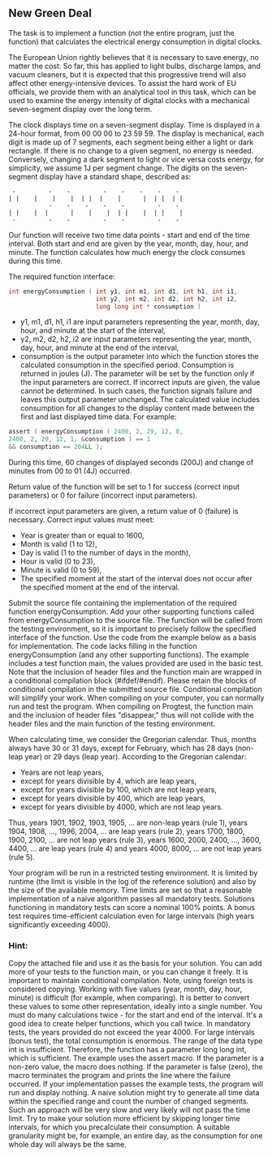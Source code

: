 ## New Green Deal

The task is to implement a function (not the entire program, just the function) that calculates the electrical energy consumption in digital clocks.

The European Union rightly believes that it is necessary to save energy, no matter the cost. So far, this has applied to light bulbs, discharge lamps, and vacuum cleaners, but it is expected that this progressive trend will also affect other energy-intensive devices. To assist the hard work of EU officials, we provide them with an analytical tool in this task, which can be used to examine the energy intensity of digital clocks with a mechanical seven-segment display over the long term.

The clock displays time on a seven-segment display. Time is displayed in a 24-hour format, from 00 00 00 to 23 59 59. The display is mechanical, each digit is made up of 7 segments, each segment being either a light or dark rectangle. If there is no change to a given segment, no energy is needed. Conversely, changing a dark segment to light or vice versa costs energy, for simplicity, we assume 1J per segment change. The digits on the seven-segment display have a standard shape, described as:
```text
 -         -    -         -    -    -    -    -                                                                     
| |    |    |    |  | |  |    |      |  | |  | |                                                                       
           -    -    -    -    -         -    -                                                                     
| |    |  |      |    |    |  | |    |  | |    |                                                                       
 -         -    -         -    -         -    -
```
                                                                     
Our function will receive two time data points - start and end of the time interval. Both start and end are given by the year, month, day, hour, and minute. The function calculates how much energy the clock consumes during this time.

The required function interface:

```c
int energyConsumption ( int y1, int m1, int d1, int h1, int i1,
                        int y2, int m2, int d2, int h2, int i2, 
                        long long int * consumption )
```

- y1, m1, d1, h1, i1 are input parameters representing the year, month, day, hour, and minute at the start of the interval,
- y2, m2, d2, h2, i2 are input parameters representing the year, month, day, hour, and minute at the end of the interval,
- consumption is the output parameter into which the function stores the calculated consumption in the specified period. Consumption is returned in joules (J). The parameter will be set by the function only if the input parameters are correct. If incorrect inputs are given, the value cannot be determined. In such cases, the function signals failure and leaves this output parameter unchanged. The calculated value includes consumption for all changes to the display content made between the first and last displayed time data. For example:

```c
assert ( energyConsumption ( 2400, 2, 29, 12, 0,
2400, 2, 29, 12, 1, &consumption ) == 1
&& consumption == 204LL );
```

During this time, 60 changes of displayed seconds (200J) and change of minutes from 00 to 01 (4J) occurred.

Return value of the function will be set to 1 for success (correct input parameters) or 0 for failure (incorrect input parameters).

If incorrect input parameters are given, a return value of 0 (failure) is necessary. Correct input values must meet:

- Year is greater than or equal to 1600,
- Month is valid (1 to 12),
- Day is valid (1 to the number of days in the month),
- Hour is valid (0 to 23),
- Minute is valid (0 to 59),
- The specified moment at the start of the interval does not occur after the specified moment at the end of the interval.

Submit the source file containing the implementation of the required function energyConsumption. Add your other supporting functions called from energyConsumption to the source file. The function will be called from the testing environment, so it is important to precisely follow the specified interface of the function. Use the code from the example below as a basis for implementation. The code lacks filling in the function energyConsumption (and any other supporting functions). The example includes a test function main, the values provided are used in the basic test. Note that the inclusion of header files and the function main are wrapped in a conditional compilation block (#ifdef/#endif). Please retain the blocks of conditional compilation in the submitted source file. Conditional compilation will simplify your work. When compiling on your computer, you can normally run and test the program. When compiling on Progtest, the function main and the inclusion of header files "disappear," thus will not collide with the header files and the main function of the testing environment.


When calculating time, we consider the Gregorian calendar. Thus, months always have 30 or 31 days, except for February, which has 28 days (non-leap year) or 29 days (leap year). According to the Gregorian calendar:

- Years are not leap years,
- except for years divisible by 4, which are leap years,
- except for years divisible by 100, which are not leap years,
- except for years divisible by 400, which are leap years,
- except for years divisible by 4000, which are not leap years.
 

Thus, years 1901, 1902, 1903, 1905, ... are non-leap years (rule 1), years 1904, 1908, ..., 1996, 2004, ... are leap years (rule 2), years 1700, 1800, 1900, 2100, ... are not leap years (rule 3), years 1600, 2000, 2400, ..., 3600, 4400, ... are leap years (rule 4) and years 4000, 8000, ... are not leap years (rule 5).

Your program will be run in a restricted testing environment. It is limited by runtime (the limit is visible in the log of the reference solution) and also by the size of the available memory. Time limits are set so that a reasonable implementation of a naive algorithm passes all mandatory tests. Solutions functioning in mandatory tests can score a nominal 100% points. A bonus test requires time-efficient calculation even for large intervals (high years significantly exceeding 4000).

### Hint:

Copy the attached file and use it as the basis for your solution.
You can add more of your tests to the function main, or you can change it freely. It is important to maintain conditional compilation. Note, using foreign tests is considered copying.
Working with five values (year, month, day, hour, minute) is difficult (for example, when comparing). It is better to convert these values to some other representation, ideally into a single number.
You must do many calculations twice - for the start and end of the interval. It's a good idea to create helper functions, which you call twice.
In mandatory tests, the years provided do not exceed the year 4000.
For large intervals (bonus test), the total consumption is enormous. The range of the data type int is insufficient. Therefore, the function has a parameter long long int, which is sufficient.
The example uses the assert macro. If the parameter is a non-zero value, the macro does nothing. If the parameter is false (zero), the macro terminates the program and prints the line where the failure occurred. If your implementation passes the example tests, the program will run and display nothing.
A naive solution might try to generate all time data within the specified range and count the number of changed segments. Such an approach will be very slow and very likely will not pass the time limit. Try to make your solution more efficient by skipping longer time intervals, for which you precalculate their consumption. A suitable granularity might be, for example, an entire day, as the consumption for one whole day will always be the same.